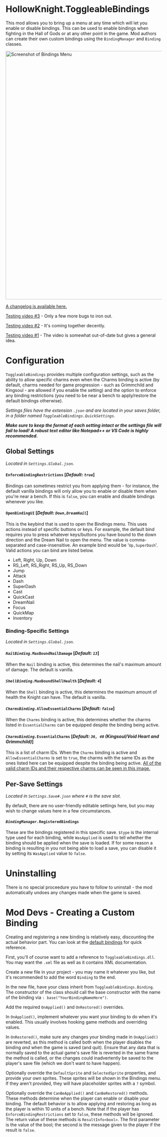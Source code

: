 # HollowKnight.ToggleableBindings
This mod allows you to bring up a menu at any time which will let you enable or disable bindings. This can be used to enable bindings when fighting in the Hall of Gods or at any other point in the game. Mod authors can create their own custom bindings using the `BindingManager` and `Binding` classes.

<img title="Screenshot of Bindings Menu" src="https://share.wildbook.me/j8VwOP3hvr3e7DKi.jpg" width="800"/>

[A changelog is available here.](./CHANGELOG.md)

[Testing video #3](https://youtu.be/vFd8THRPUGc) - Only a few more bugs to iron out.

[Testing video #2](https://www.youtube.com/watch?v=mbTqIC7KFvY) - It's coming together decently.

[Testing video #1](https://youtu.be/1n8NwYg6ZK4) - The video is somewhat out-of-date but gives a general idea.

# Configuration
`ToggleableBindings` provides multiple configuration settings, such as the ability to allow specific charms even when the Charms binding is active (by default, charms needed for game progression - such as Grimmchild and Kingsoul - are allowed if you enable the setting) and the option to enforce any binding restrictions (you need to be near a bench to apply/restore the default bindings otherwise).

_Settings files have the extension `.json` and are located in your saves folder, in a folder named `ToggleableBindings.QuickSettings`._

***Make sure to keep the format of each setting intact or the settings file will fail to load! A robust text editor like Notepad++ or VS Code is highly recommended.***

## Global Settings
*Located in `Settings.Global.json`.*

#### **`EnforceBindingRestrictions`** [_Default: `true`_]
Bindings can sometimes restrict you from applying them - for instance, the default vanilla bindings will only allow you to enable or disable them when you're near a bench. If this is `false`, you can enable and disable bindings whenever you like.

#### **`OpenBindingUI`** [_Default: `Down,DreamNail`_]
This is the keybind that is used to open the Bindings menu. This uses actions instead of specific buttons or keys. For example, the default bind requires you to press whatever keys/buttons you have bound to the down direction and the Dream Nail to open the menu. The value is comma-separated and case-insensitive. An example bind would be '`Up,SuperDash`'. Valid actions you can bind are listed below.
* Left, Right, Up, Down
* RS_Left, RS_Right, RS_Up, RS_Down
* Jump
* Attack
* Dash
* SuperDash
* Cast
* QuickCast
* DreamNail
* Focus
* QuickMap
* Inventory

### Binding-Specific Settings
*Located in `Settings.Global.json`.*

#### *`NailBinding.`***`MaxBoundNailDamage`** [_Default: `13`_]
When the `Nail` binding is active, this determines the nail's maximum amount of damage. The default is vanilla.

#### *`ShellBinding.`***`MaxBoundShellHealth`** [_Default: `4`_]
When the `Shell` binding is active, this determines the maximum amount of health the Knight can have. The default is vanilla.

#### *`CharmsBinding.`***`AllowEssentialCharms`** [_Default: `false`_]
When the `Charms` binding is active, this determines whether the charms listed in `EssentialCharms` can be equipped despite the binding being active.

#### *`CharmsBinding.`***`EssentialCharms`** [_Default: `36, 40` (Kingsoul/Void Heart and Grimmchild)_]
This is a list of charm IDs. When the `Charms` binding is active and `AllowEssentialCharms` is set to `true`, the charms with the same IDs as the ones listed here can be equipped despite the binding being active. [All of the valid charm IDs and their respective charms can be seen in this image.](https://cdn.discordapp.com/attachments/462200562620825600/548520742246154260/charmID.png)

## Per-Save Settings
*Located in `Settings.Save#.json` where `#` is the save slot.*

By default, there are no user-friendly editable settings here, but you may wish to change values here in a few circumstances.

#### *`BindingManager.`***`RegisteredBindings`**
These are the bindings registered in this specific save. `$type` is the internal type used for each binding, while `WasApplied` is used to tell whether the binding should be applied when the save is loaded. If for some reason a binding is resulting in you not being able to load a save, you can disable it by setting its `WasApplied` value to `false`.

# Uninstalling
There is no special proceedure you have to follow to uninstall - the mod automatically undoes any changes made when the game is saved.

# Mod Devs - Creating a Custom Binding
Creating and registering a new binding is relatively easy, discounting the actual behavior part. You can look at the [default bindings](./ToggleableBindings/VanillaBindings) for quick reference.

First, you'll of course want to add a reference to `ToggleableBindings.dll`. You may want the `.xml` file as well as it contains XML documentation.

Create a new file in your project - you may name it whatever you like, but it's recommended to add the word `Binding` to the end.

In the new file, have your class inherit from `ToggleableBindings.Binding`. The constructor of the class should call the base constructor with the name of the binding via `: base("YourBindingNameHere")`.

Add the required `OnApplied()` and `OnRestored()` overrides.

In `OnApplied()`, implement whatever you want your binding to do when it's enabled. This usually involves hooking game methods and overriding values.

In `OnRestored()`, make sure any changes your binding made in `OnApplied()` are reverted, as this method is called both when the player disables the binding _and_ when the game is saved (and quit). Ensure that any data that is normally saved to the actual game's save file is reverted in the same frame the method is called, or the changes could inadvertently be saved to the player's save file (which we don't want to have happen).

Optionally override the `DefaultSprite` and `SelectedSprite` properties, and provide your own sprites. These sprites will be shown in the Bindings menu. If they aren't provided, they will have placeholder sprites with a `?` symbol.

Optionally override the `CanBeApplied()` and `CanBeRestored()` methods. These methods determine when the player can enable or disable your binding. The default behavior is to allow applying and restoring as long as the player is within 10 units of a bench. Note that if the player has `EnforceBindingRestrictions` set to `false`, these methods will be ignored. The return value of these methods is `ResultInfo<bool>`. The first parameter is the value of the bool; the second is the message given to the player if the result is `false`.